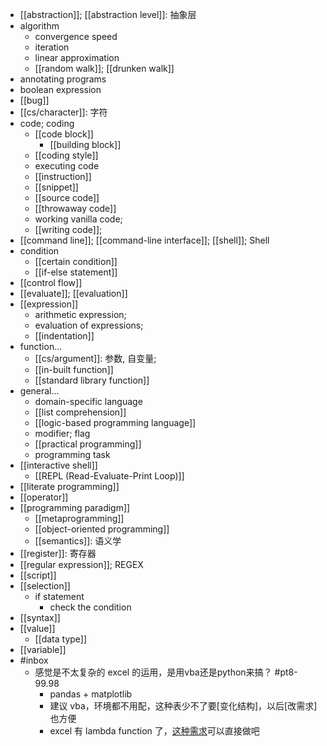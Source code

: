 - [[abstraction]]; [[abstraction level]]: 抽象层 
- algorithm
    - convergence speed
    - iteration
    - linear approximation
    - [[random walk]]; [[drunken walk]]
- annotating programs
- boolean expression
- [[bug]]
- [[cs/character]]: 字符
- code; coding
    - [[code block]]
        - [[building block]]
    - [[coding style]]
    - executing code
    - [[instruction]]
    - [[snippet]]
    - [[source code]]
    - [[throwaway code]]
    - working vanilla code;
    - [[writing code]];
- [[command line]]; [[command-line interface]]; [[shell]]; Shell
- condition
    - [[certain condition]]
    - [[if-else statement]]
- [[control flow]]
- [[evaluate]]; [[evaluation]]
- [[expression]]
    - arithmetic expression;
    - evaluation of expressions;
    - [[indentation]]
- function...
    - [[cs/argument]]: 参数, 自变量;
    - [[in-built function]]
    - [[standard library function]]
- general...
    - domain-specific language
    - [[list comprehension]]
    - [[logic-based programming language]]
    - modifier; flag
    - [[practical programming]]
    - programming task
- [[interactive shell]]
    - [[REPL (Read-Evaluate-Print Loop)]]
- [[literate programming]]
- [[operator]]
- [[programming paradigm]]
    - [[metaprogramming]]
    - [[object-oriented programming]]
    - [[semantics]]: 语义学
- [[register]]: 寄存器
- [[regular expression]]; REGEX 
- [[script]]
- [[selection]]
    - if statement
        - check the condition
- [[syntax]]
- [[value]]
    - [[data type]]
- [[variable]]
- #inbox
    - 感觉是不太复杂的 excel 的运用，是用vba还是python来搞？ #pt8-99.98
        - pandas + matplotlib
        - 建议 vba，环境都不用配，这种表少不了要[变化结构]，以后[改需求]也方便
        - excel 有 lambda function 了，[这种需求](https://bbs.saraba1st.com/2b/thread-1999372-1-2.html)可以直接做吧
